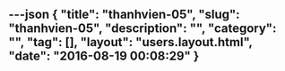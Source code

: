 ---json
{
    "title": "thanhvien-05",
    "slug": "thanhvien-05",
    "description": "",
    "category": "",
    "tag": [],
    "layout": "users.layout.html",
    "date": "2016-08-19 00:08:29"
}
---
